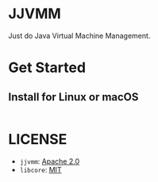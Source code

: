 # JJVMM

Just do Java Virtual Machine Management.

# Get Started

## Install for Linux or macOS

```shell
```


# LICENSE

- `jjvmm`: [Apache 2.0](https://www.apache.org/licenses/LICENSE-2.0.txt)
- `libcore`: [MIT](https://choosealicense.com/licenses/mit/)
